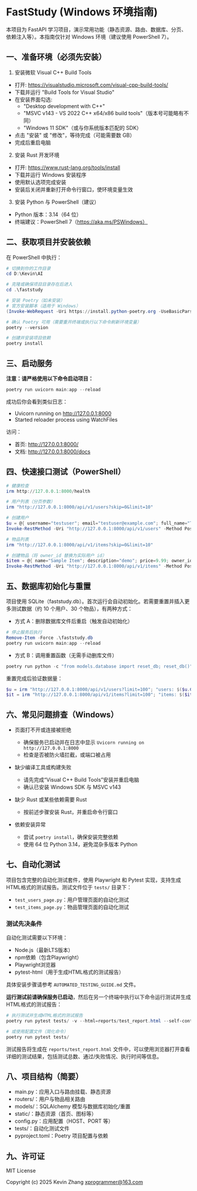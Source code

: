 # FastStudy (Windows 环境指南)

本项目为 FastAPI 学习项目，演示常用功能（静态资源、路由、数据库、分页、依赖注入等）。本指南仅针对 Windows 环境（建议使用 PowerShell 7）。

## 一、准备环境（必须先安装）

1) 安装微软 Visual C++ Build Tools
- 打开: https://visualstudio.microsoft.com/visual-cpp-build-tools/
- 下载并运行 "Build Tools for Visual Studio"
- 在安装界面勾选:
  - "Desktop development with C++"
  - "MSVC v143 - VS 2022 C++ x64/x86 build tools"（版本号可能略有不同）
  - "Windows 11 SDK"（或与你系统版本匹配的 SDK）
- 点击 "安装" 或 "修改"，等待完成（可能需要数 GB）
- 完成后重启电脑

2) 安装 Rust 开发环境
- 打开: https://www.rust-lang.org/tools/install
- 下载并运行 Windows 安装程序
- 使用默认选项完成安装
- 安装后关闭并重新打开命令行窗口，使环境变量生效

3) 安装 Python 与 PowerShell（建议）
- Python 版本：3.14（64 位）
- 终端建议：PowerShell 7（https://aka.ms/PSWindows）

## 二、获取项目并安装依赖

在 PowerShell 中执行：

```powershell
# 切换到你的工作目录
cd D:\Kevin\AI

# 克隆或确保项目目录存在后进入
cd .\faststudy

# 安装 Poetry（如未安装）
# 官方安装脚本（适用于 Windows）
(Invoke-WebRequest -Uri https://install.python-poetry.org -UseBasicParsing).Content | python -

# 确认 Poetry 可用（需要重开终端或执行以下命令刷新环境变量）
poetry --version

# 创建并安装项目依赖
poetry install
```

## 三、启动服务

**注意：请严格使用以下命令启动项目：**

```powershell
poetry run uvicorn main:app --reload
```

成功后你会看到类似日志：
- Uvicorn running on http://127.0.0.1:8000
- Started reloader process using WatchFiles

访问：
- 首页: http://127.0.0.1:8000/
- 文档: http://127.0.0.1:8000/docs

## 四、快速接口测试（PowerShell）

```powershell
# 健康检查
irm http://127.0.0.1:8000/health

# 用户列表（分页参数）
irm "http://127.0.0.1:8000/api/v1/users?skip=0&limit=10"

# 创建用户
$u = @{ username="testuser"; email="testuser@example.com"; full_name="Test User" } | ConvertTo-Json
Invoke-RestMethod -Uri "http://127.0.0.1:8000/api/v1/users" -Method Post -ContentType "application/json" -Body $u

# 物品列表
irm "http://127.0.0.1:8000/api/v1/items?skip=0&limit=10"

# 创建物品（将 owner_id 替换为实际用户 id）
$item = @{ name="Sample Item"; description="demo"; price=9.99; owner_id=1 } | ConvertTo-Json
Invoke-RestMethod -Uri "http://127.0.0.1:8000/api/v1/items" -Method Post -ContentType "application/json" -Body $item
```

## 五、数据库初始化与重置

项目使用 SQLite（faststudy.db）。首次运行会自动初始化。若需要重置并插入更多测试数据（约 10 个用户、30 个物品），有两种方式：

- 方式 A：删除数据库文件后重启（触发自动初始化）
```powershell
# 停止服务后执行
Remove-Item -Force .\faststudy.db
poetry run uvicorn main:app --reload
```

- 方式 B：调用重置函数（无需手动删库文件）
```powershell
poetry run python -c "from models.database import reset_db; reset_db()"
```

重置完成后验证数据量：
```powershell
$u = irm "http://127.0.0.1:8000/api/v1/users?limit=100"; "users: $($u.Count)"
$it = irm "http://127.0.0.1:8000/api/v1/items?limit=100"; "items: $($it.Count)"
```

## 六、常见问题排查（Windows）

- 页面打不开或连接被拒绝
  - 确保服务已启动并在日志中显示 `Uvicorn running on http://127.0.0.1:8000`
  - 检查是否被防火墙拦截，或端口被占用

- 缺少编译工具或构建失败
  - 请先完成“Visual C++ Build Tools”安装并重启电脑
  - 确认已安装 Windows SDK 与 MSVC v143

- 缺少 Rust 或某些依赖需要 Rust
  - 按前述步骤安装 Rust，并重启命令行窗口

- 依赖安装异常
  - 尝试 `poetry install`，确保安装完整依赖
  - 使用 64 位 Python 3.14，避免混杂多版本 Python

## 七、自动化测试

项目包含完整的自动化测试套件，使用 Playwright 和 Pytest 实现，支持生成HTML格式的测试报告。测试文件位于 `tests/` 目录下：

- `test_users_page.py`：用户管理页面的自动化测试
- `test_items_page.py`：物品管理页面的自动化测试

### 测试先决条件

自动化测试需要以下环境：
- Node.js（最新LTS版本）
- npm依赖（包含Playwright）
- Playwright浏览器
- pytest-html（用于生成HTML格式的测试报告）

具体安装步骤请参考 `AUTOMATED_TESTING_GUIDE.md` 文件。

**运行测试前请确保服务已启动**，然后在另一个终端中执行以下命令运行测试并生成HTML格式的测试报告：

```powershell
# 执行测试并生成HTML格式的测试报告
poetry run pytest tests/ -v --html=reports/test_report.html --self-contained-html

# 或使用配置文件（简化命令）
poetry run pytest tests/
```

测试报告将生成在 `reports/test_report.html` 文件中，可以使用浏览器打开查看详细的测试结果，包括测试总数、通过/失败情况、执行时间等信息。

## 八、项目结构（简要）

- main.py：应用入口与路由挂载、静态资源
- routers/：用户与物品相关路由
- models/：SQLAlchemy 模型与数据库初始化/重置
- static/：静态资源（首页、图标等）
- config.py：应用配置（HOST、PORT 等）
- tests/：自动化测试文件
- pyproject.toml：Poetry 项目配置与依赖

## 九、许可证

MIT License

Copyright (c) 2025 Kevin Zhang <xprogrammer@163.com>